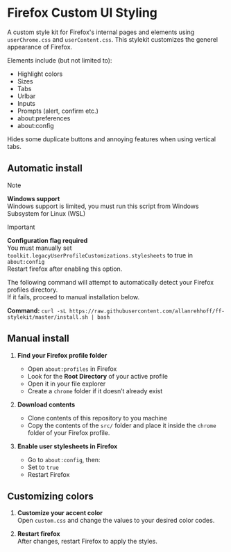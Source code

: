 # Firefox Custom UI Styling

A custom style kit for Firefox's internal pages and elements using `userChrome.css` and `userContent.css`.
This stylekit customizes the generel appearance of Firefox.

Elements include (but not limited to):
- Highlight colors
- Sizes
- Tabs
- Urlbar
- Inputs
- Prompts (alert, confirm etc.)
- about:preferences
- about:config

Hides some duplicate buttons and annoying features when using vertical tabs.

## Automatic install
> [!NOTE]  
> **Windows support**  
> Windows support is limited, you must run this script from Windows Subsystem for Linux (WSL)

> [!IMPORTANT]  
> **Configuration flag required**  
> You must manually set `toolkit.legacyUserProfileCustomizations.stylesheets` to true in `about:config`  
> Restart firefox after enabling this option.

The following command will attempt to automatically detect your Firefox profiles directory.  
If it fails, proceed to manual installation below.  

**Command:** `curl -sL https://raw.githubusercontent.com/allanrehhoff/ff-stylekit/master/install.sh | bash`

## Manual install

1. **Find your Firefox profile folder**  
   - Open `about:profiles` in Firefox
   - Look for the **Root Directory** of your active profile
   - Open it in your file explorer
   - Create a `chrome` folder if it doesn’t already exist

2. **Download contents**  
   - Clone contents of this repository to you machine
   - Copy the contents of the `src/` folder and place it inside the `chrome` folder of your Firefox profile.

3. **Enable user stylesheets in Firefox**  
   - Go to `about:config`, then:
   - Set  to `true`
   - Restart Firefox

## Customizing colors
1. **Customize your accent color**  
   Open `custom.css` and change the values to your desired color codes.  

2. **Restart firefox**  
   After changes, restart Firefox to apply the styles.
